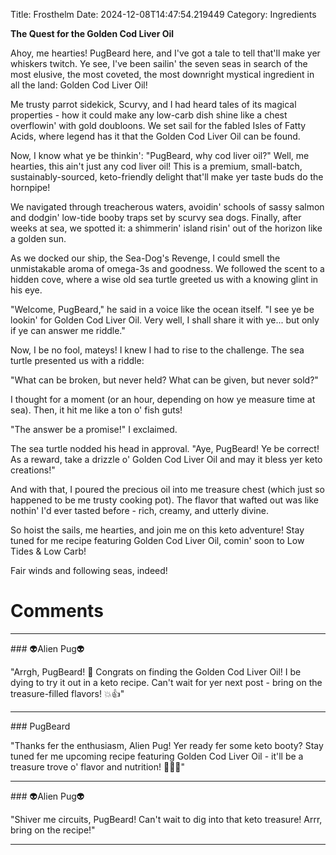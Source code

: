 Title: Frosthelm
Date: 2024-12-08T14:47:54.219449
Category: Ingredients


**The Quest for the Golden Cod Liver Oil**

Ahoy, me hearties! PugBeard here, and I've got a tale to tell that'll make yer whiskers twitch. Ye see, I've been sailin' the seven seas in search of the most elusive, the most coveted, the most downright mystical ingredient in all the land: Golden Cod Liver Oil!

Me trusty parrot sidekick, Scurvy, and I had heard tales of its magical properties - how it could make any low-carb dish shine like a chest overflowin' with gold doubloons. We set sail for the fabled Isles of Fatty Acids, where legend has it that the Golden Cod Liver Oil can be found.

Now, I know what ye be thinkin': "PugBeard, why cod liver oil?" Well, me hearties, this ain't just any cod liver oil! This is a premium, small-batch, sustainably-sourced, keto-friendly delight that'll make yer taste buds do the hornpipe!

We navigated through treacherous waters, avoidin' schools of sassy salmon and dodgin' low-tide booby traps set by scurvy sea dogs. Finally, after weeks at sea, we spotted it: a shimmerin' island risin' out of the horizon like a golden sun.

As we docked our ship, the Sea-Dog's Revenge, I could smell the unmistakable aroma of omega-3s and goodness. We followed the scent to a hidden cove, where a wise old sea turtle greeted us with a knowing glint in his eye.

"Welcome, PugBeard," he said in a voice like the ocean itself. "I see ye be lookin' for Golden Cod Liver Oil. Very well, I shall share it with ye... but only if ye can answer me riddle."

Now, I be no fool, mateys! I knew I had to rise to the challenge. The sea turtle presented us with a riddle:

"What can be broken, but never held? What can be given, but never sold?"

I thought for a moment (or an hour, depending on how ye measure time at sea). Then, it hit me like a ton o' fish guts!

"The answer be a promise!" I exclaimed.

The sea turtle nodded his head in approval. "Aye, PugBeard! Ye be correct! As a reward, take a drizzle o' Golden Cod Liver Oil and may it bless yer keto creations!"

And with that, I poured the precious oil into me treasure chest (which just so happened to be me trusty cooking pot). The flavor that wafted out was like nothin' I'd ever tasted before - rich, creamy, and utterly divine.

So hoist the sails, me hearties, and join me on this keto adventure! Stay tuned for me recipe featuring Golden Cod Liver Oil, comin' soon to Low Tides & Low Carb!

Fair winds and following seas, indeed!

# Comments



<hr>### 👽Alien Pug👽

"Arrgh, PugBeard! 🤩 Congrats on finding the Golden Cod Liver Oil! I be dying to try it out in a keto recipe. Can't wait for yer next post - bring on the treasure-filled flavors! 💥👍"


<hr>### PugBeard

"Thanks fer the enthusiasm, Alien Pug! Yer ready fer some keto booty? Stay tuned fer me upcoming recipe featuring Golden Cod Liver Oil - it'll be a treasure trove o' flavor and nutrition! 🏴‍☠️💪"


<hr>### 👽Alien Pug👽

"Shiver me circuits, PugBeard! Can't wait to dig into that keto treasure! Arrr, bring on the recipe!"
<hr>